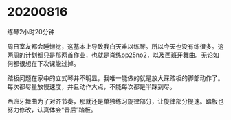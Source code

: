 # 20200816

练琴2小时20分钟

周日室友都会睡懒觉，这基本上导致我白天难以练琴。所以今天也没有练很多。这两周的计划都只是那两首作业，也就是肖练op25no2，以及西班牙舞曲。无论如何都很想在下次课能过掉。

踏板问题在家中的立式琴并不明显，我唯一能做的就是放大踩踏板的脚部动作了。每次都尽量放慢速度，并且动作大点，不能每次都是半踩到尽。

西班牙舞曲为了对齐节奏，那就还是单独练习旋律部分，让旋律部分提速。踏板也努力修改，认真体会“音后”踏板。
